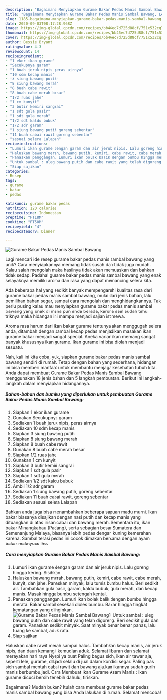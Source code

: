 ```yaml
---
description: "Bagaimana Menyiapkan Gurame Bakar Pedas Manis Sambal Bawang, Lezat"
title: "Bagaimana Menyiapkan Gurame Bakar Pedas Manis Sambal Bawang, Lezat"
slug: 1185-bagaimana-menyiapkan-gurame-bakar-pedas-manis-sambal-bawang-lezat
date: 2020-09-03T08:17:28.968Z
image: https://img-global.cpcdn.com/recipes/bb46ec7d725d88cf/751x532cq70/gurame-bakar-pedas-manis-sambal-bawang-foto-resep-utama.jpg
thumbnail: https://img-global.cpcdn.com/recipes/bb46ec7d725d88cf/751x532cq70/gurame-bakar-pedas-manis-sambal-bawang-foto-resep-utama.jpg
cover: https://img-global.cpcdn.com/recipes/bb46ec7d725d88cf/751x532cq70/gurame-bakar-pedas-manis-sambal-bawang-foto-resep-utama.jpg
author: Bessie Bryant
ratingvalue: 4.3
reviewcount: 14
recipeingredient:
- "1 ekor ikan gurame"
- "Secukupnya garam"
- "1 buah jeruk nipis peras airnya"
- "10 sdm kecap manis"
- "3 siung bawang putih"
- "8 siung bawang merah"
- "8 buah cabe rawit"
- "8 buah cabe merah besar"
- "1/2 ruas jahe"
- "1 cm kunyit"
- "3 butir kemiri sangrai"
- "1 sdt gula pasir"
- "1 sdt gula merah"
- "1/2 sdt kaldu bubuk"
- "1/2 sdr garam"
- "1 siung bawang putih goreng sebentar"
- "11 buah cabai rawit goreng sebentar"
- "sesuai selera Lalapan"
recipeinstructions:
- "Lumuri ikan gurame dengan garam dan air jeruk nipis. Lalu goreng hingga kering. Sisihkan."
- "Haluskan bawang merah, bawang putih, kemiri, cabe rawit, cabe merah, kunyit, dan jahe. Panaskan minyak, lalu tumis bumbu halus. Beri sedikit air. Tambahkan gula pasir, garam, kaldu bubuk, gula merah, dan kecap manis. Masak hingga bumbu setengah kental."
- "Panaskan panggangan. Lumuri ikan bolak balik dengan bumbu hingga merata. Bakar sambil sesekali dioles bumbu. Bakar hingga tingkat kematangan yang diinginkan."
- "Untuk sambal : uleg bawang putih dan cabe rawit yang telah digoreng. Beri sedikit gula dan garam. Panaskan sedikit minyak. Saat minyak benar benar panas, lalu tuang ke sambal, aduk rata."
- "Siap sajikan"
categories:
- Resep
tags:
- gurame
- bakar
- pedas

katakunci: gurame bakar pedas 
nutrition: 120 calories
recipecuisine: Indonesian
preptime: "PT18M"
cooktime: "PT50M"
recipeyield: "4"
recipecategory: Dinner

---
```



![Gurame Bakar Pedas Manis Sambal Bawang](https://img-global.cpcdn.com/recipes/bb46ec7d725d88cf/751x532cq70/gurame-bakar-pedas-manis-sambal-bawang-foto-resep-utama.jpg)

Lagi mencari ide resep gurame bakar pedas manis sambal bawang yang unik? Cara menyiapkannya memang tidak susah dan tidak juga mudah. Kalau salah mengolah maka hasilnya tidak akan memuaskan dan bahkan tidak sedap. Padahal gurame bakar pedas manis sambal bawang yang enak selayaknya memiliki aroma dan rasa yang dapat memancing selera kita.

Ada beberapa hal yang sedikit banyak mempengaruhi kualitas rasa dari gurame bakar pedas manis sambal bawang, mulai dari jenis bahan, lalu pemilihan bahan segar, sampai cara mengolah dan menghidangkannya. Tak perlu pusing kalau mau menyiapkan gurame bakar pedas manis sambal bawang yang enak di mana pun anda berada, karena asal sudah tahu triknya maka hidangan ini mampu menjadi sajian istimewa.

Aroma rasa harum dari ikan bakar gurame tentunya akan menggugah selera anda, ditambah dengan sambal kecap pedas menjadikan masakan ikan gurame bakar menjadi sangat special. Aneka varian ikan memang sangat banyak khususnya ikan gurame. Ikan gurame ini bisa diolah menjadi sesuatu.


Nah, kali ini kita coba, yuk, siapkan gurame bakar pedas manis sambal bawang sendiri di rumah. Tetap dengan bahan yang sederhana, hidangan ini bisa memberi manfaat untuk membantu menjaga kesehatan tubuh kita. Anda dapat membuat Gurame Bakar Pedas Manis Sambal Bawang menggunakan 18 jenis bahan dan 5 langkah pembuatan. Berikut ini langkah-langkah dalam menyiapkan hidangannya.

<!--inarticleads1-->

##### Bahan-bahan dan bumbu yang diperlukan untuk pembuatan Gurame Bakar Pedas Manis Sambal Bawang:

1. Siapkan 1 ekor ikan gurame
1. Gunakan Secukupnya garam
1. Sediakan 1 buah jeruk nipis, peras airnya
1. Sediakan 10 sdm kecap manis
1. Siapkan 3 siung bawang putih
1. Siapkan 8 siung bawang merah
1. Siapkan 8 buah cabe rawit
1. Gunakan 8 buah cabe merah besar
1. Siapkan 1/2 ruas jahe
1. Gunakan 1 cm kunyit
1. Siapkan 3 butir kemiri sangrai
1. Siapkan 1 sdt gula pasir
1. Siapkan 1 sdt gula merah
1. Sediakan 1/2 sdt kaldu bubuk
1. Ambil 1/2 sdr garam
1. Sediakan 1 siung bawang putih, goreng sebentar
1. Sediakan 11 buah cabai rawit, goreng sebentar
1. Sediakan sesuai selera Lalapan


Bahkan anda juga bisa menambahkan beberapa sapuan madu murni. Ikan bakar biasanya disajikan dengan nasi putih dan kecap manis yang dituangkan di atas irisan cabai dan bawang merah. Sementara itu, ikan bakar Minangkabau (Padang), serta sebagian besar Sumatera dan Semenanjung Malaya, biasanya lebih pedas dengan kuning kemerahan karena. Sambal terasi pedas ini cocok dimakan bersama dengan ayam bakar maknyuss lho. 

<!--inarticleads2-->

##### Cara menyiapkan Gurame Bakar Pedas Manis Sambal Bawang:

1. Lumuri ikan gurame dengan garam dan air jeruk nipis. Lalu goreng hingga kering. Sisihkan.
1. Haluskan bawang merah, bawang putih, kemiri, cabe rawit, cabe merah, kunyit, dan jahe. Panaskan minyak, lalu tumis bumbu halus. Beri sedikit air. Tambahkan gula pasir, garam, kaldu bubuk, gula merah, dan kecap manis. Masak hingga bumbu setengah kental.
1. Panaskan panggangan. Lumuri ikan bolak balik dengan bumbu hingga merata. Bakar sambil sesekali dioles bumbu. Bakar hingga tingkat kematangan yang diinginkan.
<img src="//assets-global.cpcdn.com/assets/icons/button_play-2c75c40dde080a61004c1f40b05d8f140eaff45d7e9e6481dc71c63d2e7c4909.png" alt="Gurame Bakar Pedas Manis Sambal Bawang">1. Untuk sambal : uleg bawang putih dan cabe rawit yang telah digoreng. Beri sedikit gula dan garam. Panaskan sedikit minyak. Saat minyak benar benar panas, lalu tuang ke sambal, aduk rata.
1. Siap sajikan


Haluskan cabe rawit merah sampai halus. Tambahkan kecap manis, air jeruk nipis, dan daun kemangi, kemudian aduk. Selamat liburan dan selamat merayakan hari raya Nyepi ya buat Paling bagus sich, ikan air tawar aja, seperti lele, gurame, dll.jadi selalu di jual dalam kondisi segar. Paling pas sich sambal mentah cabai rawit dan bawang aja.kan ikannya sudah gurih manis berbumbu.jadi. Cara Membuat Ikan Gurame Asam Manis : ikan gurame dicuci bersih terlebih dahulu, tiriskan. 

Bagaimana? Mudah bukan? Itulah cara membuat gurame bakar pedas manis sambal bawang yang bisa Anda lakukan di rumah. Selamat mencoba!
